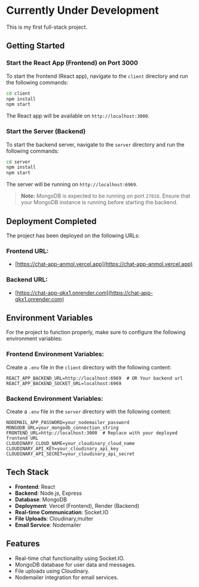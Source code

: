 # Currently Under Development

This is my first full-stack project.

## Getting Started

### Start the React App (Frontend) on Port 3000

To start the frontend (React app), navigate to the `client` directory and run the following commands:

```bash
cd client
npm install  
npm start   
```

The React app will be available on `http://localhost:3000`.

### Start the Server (Backend)

To start the backend server, navigate to the `server` directory and run the following commands:

```bash
cd server
npm install 
npm start    
```

The server will be running on `http://localhost:6969`.

> **Note:** MongoDB is expected to be running on port `27018`. Ensure that your MongoDB instance is running before starting the backend.

## Deployment Completed

The project has been deployed on the following URLs:

### Frontend URL:
- [https://chat-app-anmol.vercel.app](https://chat-app-anmol.vercel.app)

### Backend URL:
- [https://chat-app-qkx1.onrender.com](https://chat-app-qkx1.onrender.com)

## Environment Variables

For the project to function properly, make sure to configure the following environment variables:

### Frontend Environment Variables:

Create a `.env` file in the `client` directory with the following content:

```env
REACT_APP_BACKEND_URL=http://localhost:6969  # OR Your backend url
REACT_APP_BACKEND_SOCKET_URL=localhost:6969  
```

### Backend Environment Variables:

Create a `.env` file in the `server` directory with the following content:

```env
NODEMAIL_APP_PASSWORD=your_nodemailer_password
MONGODB_URL=your_mongodb_connection_string
FRONTEND_URL=http://localhost:3000  # Replace with your deployed frontend URL
CLOUDINARY_CLOUD_NAME=your_cloudinary_cloud_name
CLOUDINARY_API_KEY=your_cloudinary_api_key
CLOUDINARY_API_SECRET=your_cloudinary_api_secret
```

## Tech Stack

- **Frontend**: React
- **Backend**: Node.js, Express
- **Database**: MongoDB
- **Deployment**: Vercel (Frontend), Render (Backend)
- **Real-time Communication**: Socket.IO
- **File Uploads**: Cloudinary,multer
- **Email Service**: Nodemailer

## Features

- Real-time chat functionality using Socket.IO.
- MongoDB database for user data and messages.
- File uploads using Cloudinary.
- Nodemailer integration for email services.